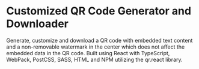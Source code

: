 # Customized QR Code Generator and Downloader

Generate, customize and download a QR code with embedded text content and a non-removable watermark in the center which does not affect the embedded data in the QR code. Built using React with TypeScript, WebPack, PostCSS, SASS, HTML and NPM utilizing the qr.react library.
